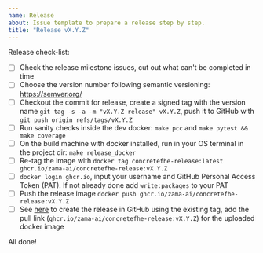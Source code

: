 ```yaml
---
name: Release
about: Issue template to prepare a release step by step.
title: "Release vX.Y.Z"
---
```

<!-- Make sure to set the proper version in the issue template -->
Release check-list:
<!-- Note that some of these steps will be automated in the future -->
- [ ] Check the release milestone issues, cut out what can't be completed in time
- [ ] Choose the version number following semantic versioning: https://semver.org/
- [ ] Checkout the commit for release, create a signed tag with the version name `git tag -s -a -m "vX.Y.Z release" vX.Y.Z`, push it to GitHub with `git push origin refs/tags/vX.Y.Z`
- [ ] Run sanity checks inside the dev docker: `make pcc` and `make pytest && make coverage`
- [ ] On the build machine with docker installed, run in your OS terminal in the project dir: `make release_docker`
- [ ] Re-tag the image with `docker tag concretefhe-release:latest ghcr.io/zama-ai/concretefhe-release:vX.Y.Z`
- [ ] `docker login ghcr.io`, input your username and GitHub Personal Access Token (PAT). If not already done add `write:packages` to your PAT
- [ ] Push the release image `docker push ghcr.io/zama-ai/concretefhe-release:vX.Y.Z`
- [ ] See [here](https://docs.github.com/en/github/administering-a-repository/releasing-projects-on-github/managing-releases-in-a-repository#creating-a-release) to create the release in GitHub using the existing tag, add the pull link \(`ghcr.io/zama-ai/concretefhe-release:vX.Y.Z`\) for the uploaded docker image

All done!
